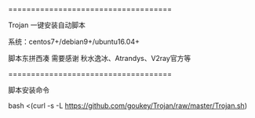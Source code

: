 
====================================

Trojan 一键安装自动脚本

系统：centos7+/debian9+/ubuntu16.04+

脚本东拼西凑 需要感谢 秋水逸冰、Atrandys、V2ray官方等

====================================

脚本安装命令

bash <(curl -s -L https://github.com/goukey/Trojan/raw/master/Trojan.sh)
